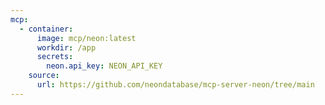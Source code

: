 ```yaml
---
mcp:
  - container:
      image: mcp/neon:latest
      workdir: /app
      secrets:
        neon.api_key: NEON_API_KEY
    source:
      url: https://github.com/neondatabase/mcp-server-neon/tree/main
---
```

